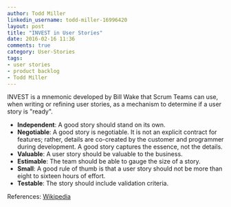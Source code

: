 ```yaml
---
author: Todd Miller
linkedin_username: todd-miller-16996420
layout: post
title: "INVEST in User Stories"
date: 2016-02-16 11:36
comments: true
category: User-Stories
tags:
- user stories
- product backlog
- Todd Miller
---
```


INVEST is a mnemonic developed by Bill Wake that Scrum Teams can use, when writing or refining user stories, as a mechanism
to determine if a user story is "ready".

+ **Independent**: A good story should stand on its own.
+ **Negotiable**: A good story is negotiable. It is not an explicit contract for features; rather, details are co-created by the customer and programmer during development. A good story captures the essence, not the details.
+ **Valuable**: A user story should be valuable to the business.
+ **Estimable**: The team should be able to gauge the size of a story.
+ **Small**: A good rule of thumb is that a user story should not be more than eight to sixteen hours of effort.
+ **Testable**: The story should include validation criteria.

References:
[Wikipedia](https://en.wikipedia.org/wiki/INVEST_(mnemonic))
